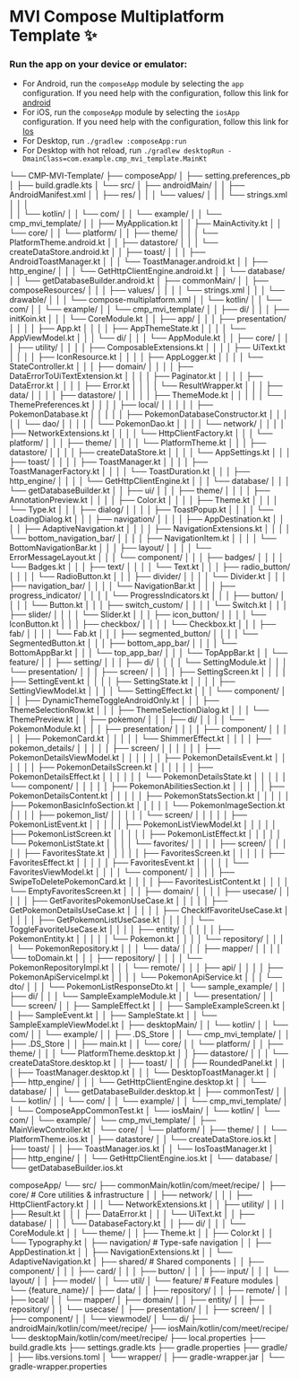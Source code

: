 # MVI Compose Multiplatform Template ✨

### Run the app on your device or emulator:

- For Android, run the `composeApp` module by selecting the `app` configuration. If you need help
  with the
  configuration, follow this link
  for [android](https://www.jetbrains.com/help/kotlin-multiplatform-dev/compose-multiplatform-create-first-app.html#run-your-application-on-android)
- For iOS, run the `composeApp` module by selecting the `iosApp` configuration. If you need help
  with the configuration,
  follow this link
  for [Ios](https://www.jetbrains.com/help/kotlin-multiplatform-dev/compose-multiplatform-create-first-app.html#run-your-application-on-ios)
- For Desktop, run `./gradlew :composeApp:run`
- For Desktop with hot reload, run `./gradlew desktopRun -DmainClass=com.example.cmp_mvi_template.MainKt`


└── CMP-MVI-Template/
├── composeApp/
│   ├── setting.preferences_pb
│   ├── build.gradle.kts
│   └── src/
│       ├── androidMain/
│       │   ├── AndroidManifest.xml
│       │   ├── res/
│       │   │   └── values/
│       │   │       └── strings.xml
│       │   │  
│       │   └── kotlin/
│       │       └── com/
│       │           └── example/
│       │               └── cmp_mvi_template/
│       │                   ├── MyApplication.kt
│       │                   ├── MainActivity.kt
│       │                   └── core/
│       │                       └── platform/
│       │                           ├── theme/
│       │                           │   └── PlatformTheme.android.kt
│       │                           ├── datastore/
│       │                           │   └── createDataStore.android.kt
│       │                           ├── toast/
│       │                           │   ├── AndroidToastManager.kt
│       │                           │   └── ToastManager.android.kt
│       │                           ├── http_engine/
│       │                           │   └── GetHttpClientEngine.android.kt
│       │                           └── database/
│       │                               └── getDatabaseBuilder.android.kt
│       ├── commonMain/
│       │   ├── composeResources/
│       │   │   ├── values/
│       │   │   │   └── strings.xml
│       │   │   └── drawable/
│       │   │       └── compose-multiplatform.xml
│       │   └── kotlin/
│       │       └── com/
│       │           └── example/
│       │               └── cmp_mvi_template/
│       │                   ├── di/
│       │                   │   ├── initKoin.kt
│       │                   │   └── CoreModule.kt
│       │                   ├── app/
│       │                   │   ├── presentation/
│       │                   │   │   ├── App.kt
│       │                   │   │   ├── AppThemeState.kt
│       │                   │   │   └── AppViewModel.kt
│       │                   │   └── di/
│       │                   │       └── AppModule.kt
│       │                   ├── core/
│       │                   │   ├── utility/
│       │                   │   │   ├── ComposableExtensions.kt
│       │                   │   │   ├── UiText.kt
│       │                   │   │   ├── IconResource.kt
│       │                   │   │   ├── AppLogger.kt
│       │                   │   │   └── StateController.kt
│       │                   │   ├── domain/
│       │                   │   │   ├── DataErrorToUiTextExtension.kt
│       │                   │   │   ├── Paginator.kt
│       │                   │   │   ├── DataError.kt
│       │                   │   │   ├── Error.kt
│       │                   │   │   └── ResultWrapper.kt
│       │                   │   ├── data/
│       │                   │   │   ├── datastore/
│       │                   │   │   │   ├── ThemeMode.kt
│       │                   │   │   │   └── ThemePreferences.kt
│       │                   │   │   ├── local/
│       │                   │   │   │   ├── PokemonDatabase.kt
│       │                   │   │   │   ├── PokemonDatabaseConstructor.kt
│       │                   │   │   │   └── dao/
│       │                   │   │   │       └── PokemonDao.kt
│       │                   │   │   └── network/
│       │                   │   │       ├── NetworkExtensions.kt
│       │                   │   │       └── HttpClientFactory.kt
│       │                   │   └── platform/
│       │                   │       ├── theme/
│       │                   │       │   └── PlatformTheme.kt
│       │                   │       ├── datastore/
│       │                   │       │   ├── createDataStore.kt
│       │                   │       │   └── AppSettings.kt
│       │                   │       ├── toast/
│       │                   │       │   ├── ToastManager.kt
│       │                   │       │   ├── ToastManagerFactory.kt
│       │                   │       │   └── ToastDuration.kt
│       │                   │       ├── http_engine/
│       │                   │       │   └── GetHttpClientEngine.kt
│       │                   │       └── database/
│       │                   │           └── getDatabaseBuilder.kt
│       │                   ├── ui/
│       │                   │   ├── theme/
│       │                   │   │   ├── AnnotationPreview.kt
│       │                   │   │   ├── Color.kt
│       │                   │   │   ├── Theme.kt
│       │                   │   │   └── Type.kt
│       │                   │   ├── dialog/
│       │                   │   │   ├── ToastPopup.kt
│       │                   │   │   └── LoadingDialog.kt
│       │                   │   ├── navigation/
│       │                   │   │   ├── AppDestination.kt
│       │                   │   │   ├── AdaptiveNavigation.kt
│       │                   │   │   ├── NavigationExtensions.kt
│       │                   │   │   └── bottom_navigation_bar/
│       │                   │   │       ├── NavigationItem.kt
│       │                   │   │       └── BottomNavigationBar.kt
│       │                   │   ├── layout/
│       │                   │   │   └── ErrorMessageLayout.kt
│       │                   │   └── component/
│       │                   │       ├── badges/
│       │                   │       │   └── Badges.kt
│       │                   │       ├── text/
│       │                   │       │   └── Text.kt
│       │                   │       ├── radio_button/
│       │                   │       │   └── RadioButton.kt
│       │                   │       ├── divider/
│       │                   │       │   └── Divider.kt
│       │                   │       ├── navigation_bar/
│       │                   │       │   └── NavigationBar.kt
│       │                   │       ├── progress_indicator/
│       │                   │       │   └── ProgressIndicators.kt
│       │                   │       ├── button/
│       │                   │       │   └── Button.kt
│       │                   │       ├── switch_custom/
│       │                   │       │   └── Switch.kt
│       │                   │       ├── slider/
│       │                   │       │   └── Slider.kt
│       │                   │       ├── icon_button/
│       │                   │       │   └── IconButton.kt
│       │                   │       ├── checkbox/
│       │                   │       │   └── Checkbox.kt
│       │                   │       ├── fab/
│       │                   │       │   └── Fab.kt
│       │                   │       ├── segmented_button/
│       │                   │       │   └── SegmentedButton.kt
│       │                   │       ├── bottom_app_bar/
│       │                   │       │   └── BottomAppBar.kt
│       │                   │       └── top_app_bar/
│       │                   │           └── TopAppBar.kt
│       │                   └── feature/
│       │                       ├── setting/
│       │                       │   ├── di/
│       │                       │   │   └── SettingModule.kt
│       │                       │   └── presentation/
│       │                       │       ├── screen/
│       │                       │       │   ├── SettingScreen.kt
│       │                       │       │   ├── SettingEvent.kt
│       │                       │       │   ├── SettingState.kt
│       │                       │       │   ├── SettingViewModel.kt
│       │                       │       │   └── SettingEffect.kt
│       │                       │       └── component/
│       │                       │           ├── DynamicThemeToggleAndroidOnly.kt
│       │                       │           ├── ThemeSelectionRow.kt
│       │                       │           ├── ThemeSelectionDialog.kt
│       │                       │           └── ThemePreview.kt
│       │                       ├── pokemon/
│       │                       │   ├── di/
│       │                       │   │   └── PokemonModule.kt
│       │                       │   ├── presentation/
│       │                       │   │   ├── component/
│       │                       │   │   │   ├── PokemonCard.kt
│       │                       │   │   │   └── ShimmerEffect.kt
│       │                       │   │   ├── pokemon_details/
│       │                       │   │   │   ├── screen/
│       │                       │   │   │   │   ├── PokemonDetailsViewModel.kt
│       │                       │   │   │   │   ├── PokemonDetailsEvent.kt
│       │                       │   │   │   │   ├── PokemonDetailsScreen.kt
│       │                       │   │   │   │   ├── PokemonDetailsEffect.kt
│       │                       │   │   │   │   └── PokemonDetailsState.kt
│       │                       │   │   │   └── component/
│       │                       │   │   │       ├── PokemonAbilitiesSection.kt
│       │                       │   │   │       ├── PokemonDetailsContent.kt
│       │                       │   │   │       ├── PokemonStatsSection.kt
│       │                       │   │   │       ├── PokemonBasicInfoSection.kt
│       │                       │   │   │       └── PokemonImageSection.kt
│       │                       │   │   ├── pokemon_list/
│       │                       │   │   │   └── screen/
│       │                       │   │   │       ├── PokemonListEvent.kt
│       │                       │   │   │       ├── PokemonListViewModel.kt
│       │                       │   │   │       ├── PokemonListScreen.kt
│       │                       │   │   │       ├── PokemonListEffect.kt
│       │                       │   │   │       └── PokemonListState.kt
│       │                       │   │   └── favorites/
│       │                       │   │       ├── screen/
│       │                       │   │       │   ├── FavoritesState.kt
│       │                       │   │       │   ├── FavoritesScreen.kt
│       │                       │   │       │   ├── FavoritesEffect.kt
│       │                       │   │       │   ├── FavoritesEvent.kt
│       │                       │   │       │   └── FavoritesViewModel.kt
│       │                       │   │       └── component/
│       │                       │   │           ├── SwipeToDeletePokemonCard.kt
│       │                       │   │           ├── FavoritesListContent.kt
│       │                       │   │           └── EmptyFavoritesScreen.kt
│       │                       │   ├── domain/
│       │                       │   │   ├── usecase/
│       │                       │   │   │   ├── GetFavoritesPokemonUseCase.kt
│       │                       │   │   │   ├── GetPokemonDetailsUseCase.kt
│       │                       │   │   │   ├── CheckIfFavoriteUseCase.kt
│       │                       │   │   │   ├── GetPokemonListUseCase.kt
│       │                       │   │   │   └── ToggleFavoriteUseCase.kt
│       │                       │   │   ├── entity/
│       │                       │   │   │   ├── PokemonEntity.kt
│       │                       │   │   │   └── Pokemon.kt
│       │                       │   │   └── repository/
│       │                       │   │       └── PokemonRepository.kt
│       │                       │   └── data/
│       │                       │       ├── mapper/
│       │                       │       │   └── toDomain.kt
│       │                       │       ├── repository/
│       │                       │       │   └── PokemonRepositoryImpl.kt
│       │                       │       └── remote/
│       │                       │           ├── api/
│       │                       │           │   ├── PokemonApiServiceImpl.kt
│       │                       │           │   └── PokemonApiService.kt
│       │                       │           └── dto/
│       │                       │               └── PokemonListResponseDto.kt
│       │                       └── sample_example/
│       │                           ├── di/
│       │                           │   └── SampleExampleModule.kt
│       │                           └── presentation/
│       │                               └── screen/
│       │                                   ├── SampleEffect.kt
│       │                                   ├── SampleExampleScreen.kt
│       │                                   ├── SampleEvent.kt
│       │                                   ├── SampleState.kt
│       │                                   └── SampleExampleViewModel.kt
│       ├── desktopMain/
│       │   └── kotlin/
│       │       └── com/
│       │           └── example/
│       │               ├── .DS_Store
│       │               └── cmp_mvi_template/
│       │                   ├── .DS_Store
│       │                   ├── main.kt
│       │                   └── core/
│       │                       └── platform/
│       │                           ├── theme/
│       │                           │   └── PlatformTheme.desktop.kt
│       │                           ├── datastore/
│       │                           │   └── createDataStore.desktop.kt
│       │                           ├── toast/
│       │                           │   ├── RoundedPanel.kt
│       │                           │   ├── ToastManager.desktop.kt
│       │                           │   └── DesktopToastManager.kt
│       │                           ├── http_engine/
│       │                           │   └── GetHttpClientEngine.desktop.kt
│       │                           └── database/
│       │                               └── getDatabaseBuilder.desktop.kt
│       ├── commonTest/
│       │   └── kotlin/
│       │       └── com/
│       │           └── example/
│       │               └── cmp_mvi_template/
│       │                   └── ComposeAppCommonTest.kt
│       └── iosMain/
│           └── kotlin/
│               └── com/
│                   └── example/
│                       └── cmp_mvi_template/
│                           ├── MainViewController.kt
│                           └── core/
│                               └── platform/
│                                   ├── theme/
│                                   │   └── PlatformTheme.ios.kt
│                                   ├── datastore/
│                                   │   └── createDataStore.ios.kt
│                                   ├── toast/
│                                   │   ├── ToastManager.ios.kt
│                                   │   └── IosToastManager.kt
│                                   ├── http_engine/
│                                   │   └── GetHttpClientEngine.ios.kt
│                                   └── database/
│                                       └── getDatabaseBuilder.ios.kt

composeApp/
└── src/
├── commonMain/kotlin/com/meet/recipe/
│   ├── core/                           # Core utilities & infrastructure
│   │   ├── network/
│   │   │   ├── HttpClientFactory.kt
│   │   │   └── NetworkExtensions.kt
│   │   ├── utility/
│   │   │   ├── Result.kt
│   │   │   ├── DataError.kt
│   │   │   └── UiText.kt
│   │   ├── database/
│   │   │   └── DatabaseFactory.kt
│   │   ├── di/
│   │   │   └── CoreModule.kt
│   │   └── theme/
│   │       ├── Theme.kt
│   │       ├── Color.kt
│   │       └── Typography.kt
│   ├── navigation/                     # Type-safe navigation
│   │   ├── AppDestination.kt
│   │   ├── NavigationExtensions.kt
│   │   └── AdaptiveNavigation.kt
│   ├── shared/                         # Shared components
│   │   ├── component/
│   │   │   ├── card/
│   │   │   ├── button/
│   │   │   ├── input/
│   │   │   └── layout/
│   │   ├── model/
│   │   └── util/
│   └── feature/                        # Feature modules
│       └── {feature_name}/
│           ├── data/
│           │   ├── repository/
│           │   ├── remote/
│           │   ├── local/
│           │   └── mapper/
│           ├── domain/
│           │   ├── entity/
│           │   ├── repository/
│           │   └── usecase/
│           ├── presentation/
│           │   ├── screen/
│           │   ├── component/
│           │   └── viewmodel/
│           └── di/
├── androidMain/kotlin/com/meet/recipe/
├── iosMain/kotlin/com/meet/recipe/
└── desktopMain/kotlin/com/meet/recipe/
├── local.properties
├── build.gradle.kts
├── settings.gradle.kts
├── gradle.properties
├── gradle/
│   ├── libs.versions.toml
│   └── wrapper/
│       ├── gradle-wrapper.jar
│       └── gradle-wrapper.properties